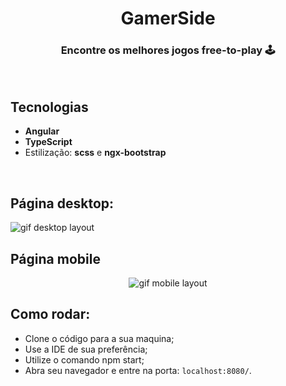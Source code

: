 <h1 align="center"> GamerSide </h1>


<h3 align="center">Encontre os melhores jogos free-to-play 🕹️</h3>

<br>

## Tecnologias 

- **Angular**
- **TypeScript**
- Estilização: **scss** e **ngx-bootstrap**

<br>

## Página desktop:

<img src="readme-img/desktop.gif" alt="gif desktop layout">

## Página mobile

<p align="center">
<img src="readme-img/mobile.gif" alt="gif mobile layout">
</p>

## Como rodar:

- Clone o código para a sua maquina;
- Use a IDE de sua preferência;
- Utilize o comando npm start;
- Abra seu navegador e entre na porta: `localhost:8080/`.



